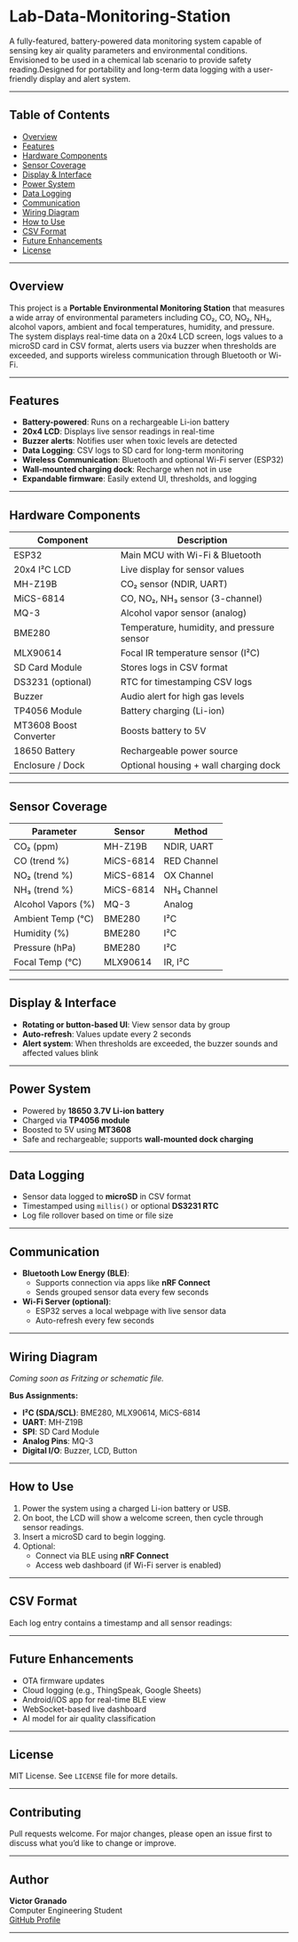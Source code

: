 # Lab-Data-Monitoring-Station
A fully-featured, battery-powered data monitoring system capable of sensing key air quality parameters and environmental conditions. Envisioned to be used in a chemical lab scenario to provide safety reading.Designed for portability and long-term data logging with a user-friendly display and alert system.

---

## Table of Contents
- [Overview](#overview)
- [Features](#features)
- [Hardware Components](#hardware-components)
- [Sensor Coverage](#sensor-coverage)
- [Display & Interface](#display--interface)
- [Power System](#power-system)
- [Data Logging](#data-logging)
- [Communication](#communication)
- [Wiring Diagram](#wiring-diagram)
- [How to Use](#how-to-use)
- [CSV Format](#csv-format)
- [Future Enhancements](#future-enhancements)
- [License](#license)

---

## Overview

This project is a **Portable Environmental Monitoring Station** that measures a wide array of environmental parameters including CO₂, CO, NO₂, NH₃, alcohol vapors, ambient and focal temperatures, humidity, and pressure. The system displays real-time data on a 20x4 LCD screen, logs values to a microSD card in CSV format, alerts users via buzzer when thresholds are exceeded, and supports wireless communication through Bluetooth or Wi-Fi.

---

## Features

- **Battery-powered**: Runs on a rechargeable Li-ion battery
- **20x4 LCD**: Displays live sensor readings in real-time
- **Buzzer alerts**: Notifies user when toxic levels are detected
- **Data Logging**: CSV logs to SD card for long-term monitoring
- **Wireless Communication**: Bluetooth and optional Wi-Fi server (ESP32)
- **Wall-mounted charging dock**: Recharge when not in use
- **Expandable firmware**: Easily extend UI, thresholds, and logging

---

## Hardware Components

| Component               | Description                                       |
|------------------------|---------------------------------------------------|
| ESP32                  | Main MCU with Wi-Fi & Bluetooth                   |
| 20x4 I²C LCD           | Live display for sensor values                    |
| MH-Z19B                | CO₂ sensor (NDIR, UART)                          |
| MiCS-6814              | CO, NO₂, NH₃ sensor (3-channel)                   |
| MQ-3                   | Alcohol vapor sensor (analog)                     |
| BME280                 | Temperature, humidity, and pressure sensor        |
| MLX90614               | Focal IR temperature sensor (I²C)                 |
| SD Card Module         | Stores logs in CSV format                         |
| DS3231 (optional)      | RTC for timestamping CSV logs                     |
| Buzzer                 | Audio alert for high gas levels                   |
| TP4056 Module          | Battery charging (Li-ion)                         |
| MT3608 Boost Converter | Boosts battery to 5V                              |
| 18650 Battery          | Rechargeable power source                         |
| Enclosure / Dock       | Optional housing + wall charging dock             |

---

## Sensor Coverage

| Parameter               | Sensor      | Method        |
|------------------------|-------------|---------------|
| CO₂ (ppm)              | MH-Z19B     | NDIR, UART    |
| CO (trend %)           | MiCS-6814   | RED Channel   |
| NO₂ (trend %)          | MiCS-6814   | OX Channel    |
| NH₃ (trend %)          | MiCS-6814   | NH₃ Channel   |
| Alcohol Vapors (%)     | MQ-3        | Analog        |
| Ambient Temp (°C)      | BME280      | I²C           |
| Humidity (%)           | BME280      | I²C           |
| Pressure (hPa)         | BME280      | I²C           |
| Focal Temp (°C)        | MLX90614    | IR, I²C       |

---

## Display & Interface

- **Rotating or button-based UI**: View sensor data by group
- **Auto-refresh**: Values update every 2 seconds
- **Alert system**: When thresholds are exceeded, the buzzer sounds and affected values blink

---

## Power System

- Powered by **18650 3.7V Li-ion battery**
- Charged via **TP4056 module**
- Boosted to 5V using **MT3608**
- Safe and rechargeable; supports **wall-mounted dock charging**

---

## Data Logging

- Sensor data logged to **microSD** in CSV format
- Timestamped using `millis()` or optional **DS3231 RTC**
- Log file rollover based on time or file size

---

## Communication

- **Bluetooth Low Energy (BLE)**:
  - Supports connection via apps like **nRF Connect**
  - Sends grouped sensor data every few seconds
- **Wi-Fi Server (optional)**:
  - ESP32 serves a local webpage with live sensor data
  - Auto-refresh every few seconds

---

## Wiring Diagram

*Coming soon as Fritzing or schematic file.*

**Bus Assignments:**
- **I²C (SDA/SCL)**: BME280, MLX90614, MiCS-6814
- **UART**: MH-Z19B
- **SPI**: SD Card Module
- **Analog Pins**: MQ-3
- **Digital I/O**: Buzzer, LCD, Button

---

## How to Use

1. Power the system using a charged Li-ion battery or USB.
2. On boot, the LCD will show a welcome screen, then cycle through sensor readings.
3. Insert a microSD card to begin logging.
4. Optional:
   - Connect via BLE using **nRF Connect**
   - Access web dashboard (if Wi-Fi server is enabled)

---

## CSV Format

Each log entry contains a timestamp and all sensor readings:



---

## Future Enhancements

- OTA firmware updates
- Cloud logging (e.g., ThingSpeak, Google Sheets)
- Android/iOS app for real-time BLE view
- WebSocket-based live dashboard
- AI model for air quality classification

---

## License

MIT License. See `LICENSE` file for more details.

---

## Contributing

Pull requests welcome. For major changes, please open an issue first to discuss what you’d like to change or improve.

---

## Author

**Victor Granado**  
Computer Engineering Student  
[GitHub Profile](https://github.com/yourusername)

---
